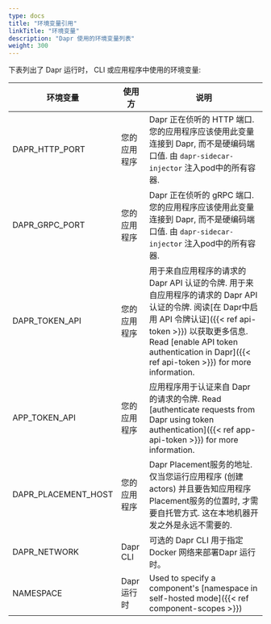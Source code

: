 ```yaml
---
type: docs
title: "环境变量引用"
linkTitle: "环境变量"
description: "Dapr 使用的环境变量列表"
weight: 300
---
```


下表列出了 Dapr 运行时， CLI 或应用程序中使用的环境变量:

| 环境变量                  | 使用方      | 说明                                                                                                                                                                                                           |
| --------------------- | -------- | ------------------------------------------------------------------------------------------------------------------------------------------------------------------------------------------------------------ |
| DAPR_HTTP_PORT      | 您的应用程序   | Dapr 正在侦听的 HTTP 端口. 您的应用程序应该使用此变量连接到 Dapr, 而不是硬编码端口值. 由 `dapr-sidecar-injector` 注入pod中的所有容器.                                                                                                                 |
| DAPR_GRPC_PORT      | 您的应用程序   | Dapr 正在侦听的 gRPC 端口. 您的应用程序应该使用此变量连接到 Dapr, 而不是硬编码端口值. 由 `dapr-sidecar-injector` 注入pod中的所有容器.                                                                                                                 |
| DAPR_TOKEN_API      | 您的应用程序   | 用于来自应用程序的请求的 Dapr API 认证的令牌. 用于来自应用程序的请求的 Dapr API 认证的令牌. 阅读[在 Dapr中启用 API 令牌认证]({{< ref api-token >}}) 以获取更多信息. Read [enable API token authentication in Dapr]({{< ref api-token >}}) for more information. |
| APP_TOKEN_API       | 您的应用程序   | 应用程序用于认证来自 Dapr 的请求的令牌. Read [authenticate requests from Dapr using token authentication]({{< ref app-api-token >}}) for more information.                                                                   |
| DAPR_PLACEMENT_HOST | 您的应用程序   | Dapr Placement服务的地址. 仅当您运行应用程序 (创建actors) 并且要告知应用程序Placement服务的位置时, 才需要自托管方式. 这在本地机器开发之外是永远不需要的.                                                                                                             |
| DAPR_NETWORK          | Dapr CLI | 可选的 Dapr CLI 用于指定 Docker 网络来部署Dapr 运行时。                                                                                                                                                                      |
| NAMESPACE             | Dapr 运行时 | Used to specify a component's [namespace in self-hosted mode]({{< ref component-scopes >}})                                                                                                                  |
